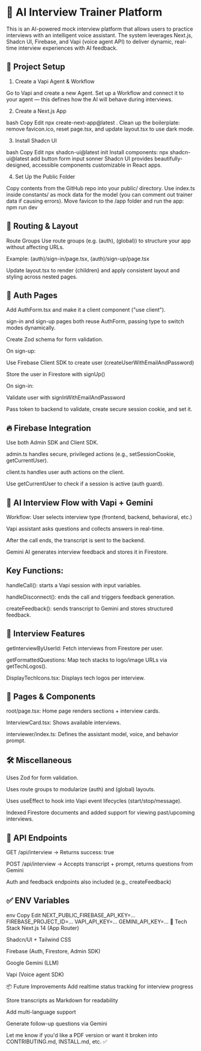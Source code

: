 # 🧠 AI Interview Trainer Platform

This is an AI-powered mock interview platform that allows users to practice interviews with an intelligent voice assistant. The system leverages Next.js, Shadcn UI, Firebase, and Vapi (voice agent API) to deliver dynamic, real-time interview experiences with AI feedback.

## 🚀 Project Setup
1. Create a Vapi Agent & Workflow

Go to Vapi and create a new Agent. Set up a Workflow and connect it to your agent — this defines how the AI will behave during interviews.

2. Create a Next.js App

bash
Copy
Edit
npx create-next-app@latest .
Clean up the boilerplate: remove favicon.ico, reset page.tsx, and update layout.tsx to use dark mode.

3. Install Shadcn UI

bash
Copy
Edit
npx shadcn-ui@latest init
Install components:
npx shadcn-ui@latest add button form input sonner
Shadcn UI provides beautifully-designed, accessible components customizable in React apps.

4. Set Up the Public Folder

Copy contents from the GitHub repo into your public/ directory. Use index.ts inside constants/ as mock data for the model (you can comment out trainer data if causing errors). Move favicon to the /app folder and run the app: npm run dev
  
## 🧩 Routing & Layout
Route Groups
Use route groups (e.g. (auth), (global)) to structure your app without affecting URLs.

Example: (auth)/sign-in/page.tsx, (auth)/sign-up/page.tsx

Update layout.tsx to render {children} and apply consistent layout and styling across nested pages.

## 🔐 Auth Pages
Add AuthForm.tsx and make it a client component ("use client").

sign-in and sign-up pages both reuse AuthForm, passing type to switch modes dynamically.

Create Zod schema for form validation.

On sign-up:

Use Firebase Client SDK to create user (createUserWithEmailAndPassword)

Store the user in Firestore with signUp()

On sign-in:

Validate user with signInWithEmailAndPassword

Pass token to backend to validate, create secure session cookie, and set it.

## 🔥 Firebase Integration
Use both Admin SDK and Client SDK.

admin.ts handles secure, privileged actions (e.g., setSessionCookie, getCurrentUser).

client.ts handles user auth actions on the client.

Use getCurrentUser to check if a session is active (auth guard).

## 🤖 AI Interview Flow with Vapi + Gemini
Workflow:
User selects interview type (frontend, backend, behavioral, etc.)

Vapi assistant asks questions and collects answers in real-time.

After the call ends, the transcript is sent to the backend.

Gemini AI generates interview feedback and stores it in Firestore.

## Key Functions:
handleCall(): starts a Vapi session with input variables.

handleDisconnect(): ends the call and triggers feedback generation.

createFeedback(): sends transcript to Gemini and stores structured feedback.

## 🧠 Interview Features
getInterviewByUserId: Fetch interviews from Firestore per user.

getFormattedQuestions: Map tech stacks to logo/image URLs via getTechLogos().

DisplayTechIcons.tsx: Displays tech logos per interview.

## 📄 Pages & Components
root/page.tsx: Home page renders sections + interview cards.

InterviewCard.tsx: Shows available interviews.

interviewer/index.ts: Defines the assistant model, voice, and behavior prompt.

## 🛠️ Miscellaneous
Uses Zod for form validation.

Uses route groups to modularize (auth) and (global) layouts.

Uses useEffect to hook into Vapi event lifecycles (start/stop/message).

Indexed Firestore documents and added support for viewing past/upcoming interviews.

## 🧪 API Endpoints
GET /api/interview → Returns success: true

POST /api/interview → Accepts transcript + prompt, returns questions from Gemini

Auth and feedback endpoints also included (e.g., createFeedback)

## ✅ ENV Variables
env
Copy
Edit
NEXT_PUBLIC_FIREBASE_API_KEY=...
FIREBASE_PROJECT_ID=...
VAPI_API_KEY=...
GEMINI_API_KEY=...
🧱 Tech Stack
Next.js 14 (App Router)

Shadcn/UI + Tailwind CSS

Firebase (Auth, Firestore, Admin SDK)

Google Gemini (LLM)

Vapi (Voice agent SDK)

📦 Future Improvements
Add realtime status tracking for interview progress

Store transcripts as Markdown for readability

Add multi-language support

Generate follow-up questions via Gemini

Let me know if you'd like a PDF version or want it broken into CONTRIBUTING.md, INSTALL.md, etc. ✅
